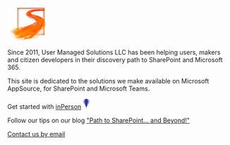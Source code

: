  ![User Managed Solutions LLC Logo](UMSonline.png)
 
 Since 2011, User Managed Solutions LLC has been helping users, makers and citizen developers in their discovery path to SharePoint and Microsoft 365.
 
 This site is dedicated to the solutions we make available on Microsoft AppSource, for SharePoint and Microsoft Teams.
 
 Get started with [inPerson](About-inPerson)<img src="inPersonLogo300x300.png" width="24" />
 
 Follow our tips on our blog ["Path to SharePoint... and Beyond!"](https://blog.pathtosharepoint.com/)
 
 [Contact us by email](mailto:Christophe@UserManagedSolutions.com)
